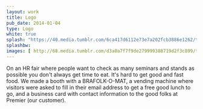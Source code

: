 ```yaml
---
layout: work
title: Logo
pub_date: 2014-01-04
type: Logo
white: true
splash: "https://40.media.tumblr.com/6ca417d6112e73e7a202fcb3886e1262/tumblr_nuesk81Vkn1s771xno1_1280.jpg"
splashbw: 
images: [ http://68.media.tumblr.com/d3a0a7f7f9de279999388719d2f3c899/tumblr_or3el0SM0m1s771xno1_1280.jpg, http://68.media.tumblr.com/8a06d275a00e4000de85e7f5acfca011/tumblr_nw3to6xzMe1s771xno4_1280.jpg, http://68.media.tumblr.com/095b8bb9b2d6ff930cc0ddf3f7478d07/tumblr_nw3to6xzMe1s771xno2_1280.jpg, http://68.media.tumblr.com/55583e6eb5e367fabc92a0eb746ae9b5/tumblr_nw3to6xzMe1s771xno5_1280.jpg, http://68.media.tumblr.com/d785d310a2716efff08928ca8b4e4a39/tumblr_nw3to6xzMe1s771xno1_1280.jpg  ]
---
```

On an HR fair where people want to check as many seminars and stands as possible you don't always get time to eat. It's hard to get good and fast food. We made a booth with a BRAFOLK-O-MAT, a vending machine where visitors were asked to fill in their email address to get a free good lunch to go, and a business card with contact information to the good folks at Premier (our customer).
